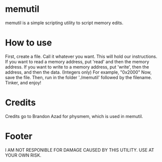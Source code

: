 # memutil
memutil is a simple scripting utility to script memory edits.
# How to use
First, create a file. Call it whatever you want. This will hold our instructions.
If you want to read a memory address, put 'read' and then the memory address.
If you want to write to a memory address, put 'write', then the address, and then the data. (Integers only) For example, "0x2000"
Now, save the file.
Then, run in the folder './memutil' followed by the filename.
Tinker, and enjoy!
# Credits
Credits go to Brandon Azad for physmem, which is used in memutil.
# Footer
I AM NOT RESPONIBLE FOR DAMAGE CAUSED BY THIS UTILITY. USE AT YOUR OWN RISK.
